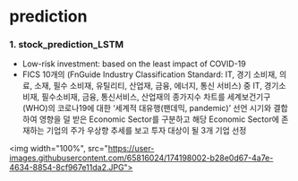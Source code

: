 # prediction


### **1. stock_prediction_LSTM**
  + Low-risk investment: based on the least impact of COVID-19
  + FICS 10개의 (FnGuide Industry Classification Standard: IT, 경기 소비재, 의료, 소재, 필수 소비재, 유틸리티, 산업재, 금융, 에너지, 통신 서비스) 중 IT, 경기소비재, 필수소비재, 금융, 통신서비스, 산업재의 종가지수 차트를 세계보건기구(WHO)의 코로나19에 대한 ‘세계적 대유행(팬데믹, pandemic)’ 선언 시기와 결합하여 영향을 덜 받은 Economic Sector를 구분하고 해당 Economic Sector에 존재하는 기업의 주가 우상향 추세를 보고 투자 대상이 될 3개 기업 선정

<img width="100%", src="https://user-images.githubusercontent.com/65816024/174198002-b28e0d67-4a7e-4634-8854-8cf967e11da2.JPG">


<br/>


